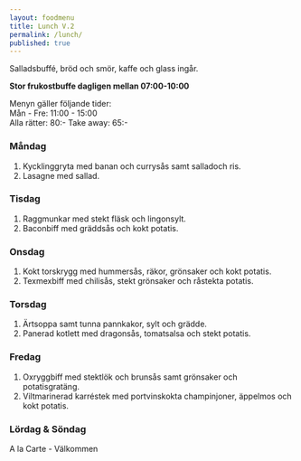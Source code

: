 ```yaml
---
layout: foodmenu
title: Lunch V.2
permalink: /lunch/
published: true
---
```

Salladsbuffé, bröd och smör, kaffe och glass ingår.

**Stor frukostbuffe dagligen mellan 07:00-10:00**

Menyn gäller följande tider:  
Mån - Fre: 11:00 - 15:00  
Alla rätter: 80:- Take away: 65:-

### Måndag

1. Kycklinggryta med banan och currysås samt salladoch ris.
2. Lasagne med sallad.

### Tisdag

1. Raggmunkar med stekt fläsk och lingonsylt.
2. Baconbiff med gräddsås och kokt potatis.

### Onsdag

1. Kokt torskrygg med hummersås, räkor, grönsaker och kokt potatis.
2. Texmexbiff med chilisås, stekt grönsaker och råstekta potatis.

### Torsdag

 1. Ärtsoppa samt tunna pannkakor, sylt och grädde.
 2. Panerad kotlett med dragonsås, tomatsalsa och stekt potatis.

### Fredag

1. Oxryggbiff med stektlök och brunsås samt grönsaker och potatisgratäng.
2. Viltmarinerad karréstek med portvinskokta champinjoner, äppelmos och kokt potatis.

### Lördag & Söndag
A la Carte - Välkommen
